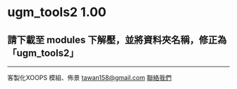 ugm_tools2 1.00
=============
## 請下載至 modules 下解壓，並將資料夾名稱，修正為「ugm_tools2」
---------------------------------------
客製化XOOPS 模組、佈景
tawan158@gmail.com
[聯絡我們](http://www.ugm.com.tw/)
